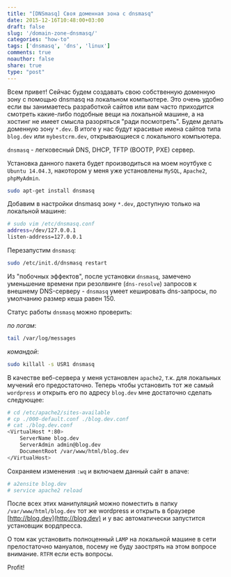 ```yaml
---
title: "[DNSmasq] Своя доменная зона с dnsmasq"
date: 2015-12-16T10:48:00+03:00
draft: false
slug: '/domain-zone-dnsmasq/'
categories: "how-to"
tags: ['dnsmasq', 'dns', 'linux']
comments: true
noauthor: false
share: true
type: "post"
---
```


Всем привет! Сейчас будем создавать свою собственную доменную зону с помощью dnsmasq на локальном компьютере. Это очень удобно если вы занимаетесь разработкой сайтов или вам часто приходится смотреть какие-либо подобные вещи на локальной машине, а на хостинг не имеет смысла разоряться "ради посмотреть". Будем делать доменную зону `*.dev`. В итоге у нас будут красивые имена сайтов типа `blog.dev` или `mybestcrm.dev`, открывающиеся с локального компьютера.

`dnsmasq` - легковесный DNS, DHCP, TFTP (BOOTP, PXE) сервер.

Установка данного пакета будет производиться на моем ноутбуке с `Ubuntu 14.04.3`, накотором у меня уже установлены `MySQL`, `Apache2`, `phpMyAdmin`.
```bash
sudo apt-get install dnsmasq
```
Добавим в настройки dnsmasq зону `*.dev`, доступную только на локальной машине:
```bash
# sudo vim /etc/dnsmasq.conf  
address=/dev/127.0.0.1  
listen-address=127.0.0.1
```
Перезапустим `dnsmasq`:
```bash
sudo /etc/init.d/dnsmasq restart
```
Из "побочных эффектов", после установки `dnsmasq`, замечено уменьшение времени при резолвинге (`dns-resolve`) запросов к внешнему DNS-серверу - `dnsmasq` умеет кешировать dns-запросы, по умолчанию размер кеша равен 150.

Статус работы `dnsmasq` можно проверить:

_по логам_:
```bash
tail /var/log/messages
```
_командой_:
```bash
sudo killall -s USR1 dnsmasq
```
В качестве веб-сервера у меня установлен `apache2`, т.к. для локальных мучений его предостаточно. Теперь чтобы установить тот же самый `wordpress` и открыть его по адресу `blog.dev` мне достаточно сделать следующее:
```bash
# cd /etc/apache2/sites-available  
# cp ./000-default.conf ./blog.dev.conf
# cat ./blog.dev.conf  
<VirtualHost *:80>  
	ServerName blog.dev  
	ServerAdmin admin@blog.dev  
	DocumentRoot /var/www/html/blog.dev  
</VirtualHost>
```
Сохраняем изменения `:wq` и включаем данный сайт в апаче:
```bash
# a2ensite blog.dev  
# service apache2 reload
```
После всех этих манипуляций можно поместить в папку `/var/www/html/blog.dev` тот же wordpress и открыть в браузере [http://blog.dev](http://blog.dev) и у вас автоматически запустится установщик вордпресса.

О том как установить полноценный `LAMP` на локальной машине в сети прелостаточно мануалов, посему не буду заострять на этом вопросе внимание. `RTFM` если есть вопросы.

Profit!

